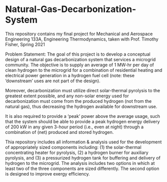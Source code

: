 # Natural-Gas-Decarbonization-System
This repository contains my final project for Mechanical and Aerospace Engineering 133A, Engineering Thermodynamics, taken with Prof. Timothy Fisher, Spring 2021

Problem Statement: The goal of this project is to develop a conceptual design of a natural gas decarbonization system that services a microgrid community. The objective is to supply an average of 1 MW-hr per day of clean hydrogen to the microgrid for a combination of residential heating and electrical power generation in a hydrogen fuel cell (note: these ‘downstream’ uses are not part of the design).

Moreover, decarbonization must utilize direct solar-thermal pyrolysis to the greatest extent possible, and any non-solar energy used for decarbonization must come from the produced hydrogen (not from the natural gas), thus decreasing the hydrogen available for downstream use.

It is also required to provide a ‘peak’ power above the average usage, such that the system should be able to provide a peak hydrogen energy delivery of 200 kW in any given 3-hour period (i.e., even at night) through a combination of (net) produced and stored hydrogen.

Thia repository includes all information & analysis used for the development of appropriately sized components including: (1) the solar-thermal concentrating heater for pyrolysis, (2) a hydrogen burner for auxiliary pyrolysis, and (3) a pressurized hydrogen tank for buffering and delivery of hydrogen to the microgrid. The analysis includes two options in which at least two of the three components are sized differently. The second option is designed to improve exergy efficiency. 
